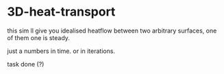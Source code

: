 # 3D-heat-transport

this sim ll give you idealised heatflow between two arbitrary surfaces, one of them one is steady.

just a numbers in time. or in iterations.

task done (?)

